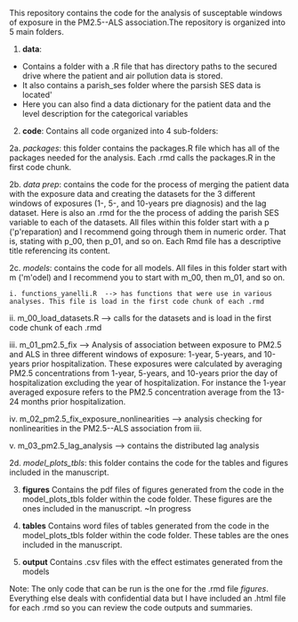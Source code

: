 
This repository contains the code for the analysis of susceptable windows of exposure in the PM2.5--ALS association.The repository is organized into 5 main folders.

1) **data**: 
- Contains a folder with a .R file that has directory paths to the secured drive where the patient and air pollution data is stored. 
- It also contains a parish_ses folder where the parsish SES data is located'
- Here you can also find a data dictionary for the patient data and the level description for the categorical variables


2) **code**: 
Contains all code organized into 4 sub-folders:

2a. *packages*: this folder contains the packages.R file which has all of the packages needed for the analysis. Each .rmd calls the packages.R in the first code chunk. 
 
2b. *data prep*: contains the code for the process of merging the patient data with the exposure data and creating the datasets for the 3 different windows of exposures (1-, 5-, and 10-years pre diagnosis) and the lag dataset. Here is also an .rmd for the the process of adding the parish SES variable to each of the datasets. All files within this folder start with a p ('p'reparation) and I recommend going through them in numeric order. That is, stating with p_00, then p_01, and so on. Each Rmd file has a descriptive title referencing its content.
 
2c. *models*: contains the code for all models. All files in this folder start with m ('m'odel) and I recommend you to start with m_00, then m_01, and so on.

    i. functions_yanelli.R  --> has functions that were use in various analyses. This file is load in the first code chunk of each .rmd
    
   ii. m_00_load_datasets.R --> calls for the datasets and is load in the first code chunk of each .rmd 
   
  iii. m_01_pm2.5_fix --> Analysis of association between exposure to PM2.5 and ALS in three different windows of exposure: 1-year, 5-years, and 10-years prior hospitalization. These exposures were calculated by averaging PM2.5 concentrations from 1-year, 5-years, and 10-years prior the day of hospitalization excluding the year of hospitalization. For instance the 1-year averaged exposure refers to the PM2.5 concentration average from the 13-24 months prior hospitalization.
  
   iv. m_02_pm2.5_fix_exposure_nonlinearities --> analysis checking for nonlinearities in the PM2.5--ALS association from iii.
   
   v. m_03_pm2.5_lag_analysis --> contains the distributed lag analysis
   
2d. *model_plots_tbls*: this folder contains the code for the tables and figures included in the manuscript. 
 
 
 
3) **figures** 
Contains the pdf files of figures generated from the code in the model_plots_tbls folder within the code folder. These figures are the ones included in the manuscript. ~In progress


4) **tables**
Contains word files of tables generated from the code in the model_plots_tbls folder within the code folder. These tables are the ones included in the manuscript.


5) **output**
Contains .csv files with the effect estimates generated from the models 


Note: The only code that can be run is the one for the .rmd file *figures*. Everything else deals with confidential data but I have included an .html file for each .rmd so you can review the code outputs and summaries. 
